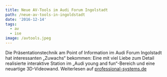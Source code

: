 ```yaml
---
title: Neue AV-Tools im Audi Forum Ingolstadt
path: /neue-av-tools-in-ingoldstadt
date: '2016-12-14'
tags:
  - av
  - ise
image: /avtools.jpeg
---
```


Die Präsentationstechnik am Point of Information im Audi Forum Ingolstadt hat interessanten „Zuwachs“ bekommen: Eine mit viel Liebe zum Detail realisierte interaktive Station im „Audi young and fun“-Bereich und eine neuartige 3D-Videowand. Weiterlesen auf [professional-systems.de](https://www.professional-system.de/case-studies/neue-av-tools-im-audi-forum-ingolstadt/)
